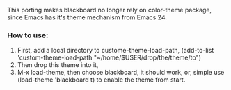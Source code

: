 This porting makes blackboard no longer rely on color-theme package, 
since Emacs has it's theme mechanism from Emacs 24.

### How to use:
1. First, add a local directory to custome-theme-load-path,
   (add-to-list 'custom-theme-load-path "~/home/$USER/drop/the/theme/to")
2. Then drop this theme into it,
3. M-x load-theme, then choose blackboard, it should work, or, simple use (load-theme 'blackboard t) to enable the theme from start.
